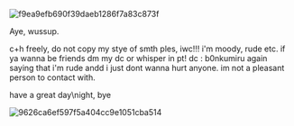 
![f9ea9efb690f39daeb1286f7a83c873f](https://github.com/user-attachments/assets/a1b06b2d-8dac-4e14-91f3-006d738a2baf)


Aye, wussup.

c+h freely, do not copy my stye of smth ples, iwc!!! i'm moody, rude etc. if ya wanna be friends dm my dc or whisper in pt! dc : b0nkumiru
again saying that i'm rude andd i just dont wanna hurt anyone. im not a pleasant person to contact with.

have a great day\night, bye





![9626ca6ef597f5a404cc9e1051cba514](https://github.com/user-attachments/assets/88da8a20-112b-4f36-ad3b-8679666afe96)
